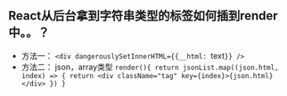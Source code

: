 ## React从后台拿到字符串类型的标签如何插到render中。。？
* 方法一： `<div dangerouslySetInnerHTML={{__html: `text`}} />`
* 方法二： json，array类型 `render(){
  return jsonList.map((json.html, index) => {
    return <div className="tag" key={index}>{json.html}</div>
  })
}`
